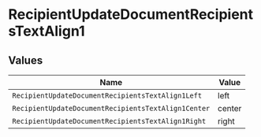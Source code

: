 # RecipientUpdateDocumentRecipientsTextAlign1


## Values

| Name                                                | Value                                               |
| --------------------------------------------------- | --------------------------------------------------- |
| `RecipientUpdateDocumentRecipientsTextAlign1Left`   | left                                                |
| `RecipientUpdateDocumentRecipientsTextAlign1Center` | center                                              |
| `RecipientUpdateDocumentRecipientsTextAlign1Right`  | right                                               |